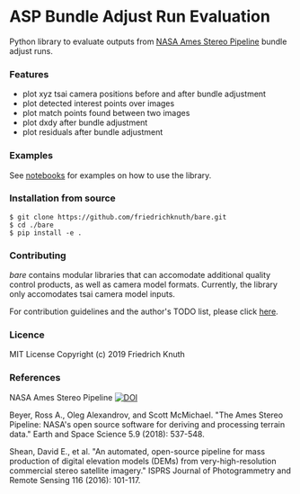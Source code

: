 # ASP Bundle Adjust Run Evaluation

Python library to evaluate outputs from [NASA Ames Stereo Pipeline](https://ti.arc.nasa.gov/tech/asr/groups/intelligent-robotics/ngt/stereo/) bundle adjust runs. 


### Features

- plot xyz tsai camera positions before and after bundle adjustment
- plot detected interest points over images
- plot match points found between two images
- plot dxdy after bundle adjustment
- plot residuals after bundle adjustment

### Examples

See [notebooks](./examples/) for examples on how to use the library.

### Installation from source
```
$ git clone https://github.com/friedrichknuth/bare.git
$ cd ./bare
$ pip install -e .
```

### Contributing

_bare_ contains modular libraries that can accomodate additional quality control products, as well as camera model formats. Currently, the library only accomodates tsai camera model inputs.

For contribution guidelines and the author's TODO list, please click [here](./CONTRIBUTING.md).

### Licence
MIT License Copyright (c) 2019 Friedrich Knuth

### References
NASA Ames Stereo Pipeline [![DOI](https://zenodo.org/badge/DOI/10.5281/zenodo.1345235.svg)](https://doi.org/10.5281/zenodo.1345235)
 
Beyer, Ross A., Oleg Alexandrov, and Scott McMichael. "The Ames Stereo Pipeline: NASA's open source software for deriving and processing terrain data." Earth and Space Science 5.9 (2018): 537-548.

Shean, David E., et al. "An automated, open-source pipeline for mass production of digital elevation models (DEMs) from very-high-resolution commercial stereo satellite imagery." ISPRS Journal of Photogrammetry and Remote Sensing 116 (2016): 101-117.



